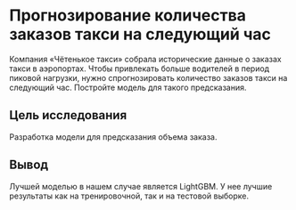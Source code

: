 # Прогнозирование количества заказов такси на следующий час
Компания «Чётенькое такси» собрала исторические данные о заказах такси в аэропортах. Чтобы привлекать больше водителей в период пиковой нагрузки, нужно спрогнозировать количество заказов такси на следующий час. Постройте модель для такого предсказания.

## Цель исследования
Разработка модели для предсказания объема заказа.

## Вывод
Лучшей моделью в нашем случае является LightGBM. У нее лучшие результаты как на тренировочной, так и на тестовой выборке.

